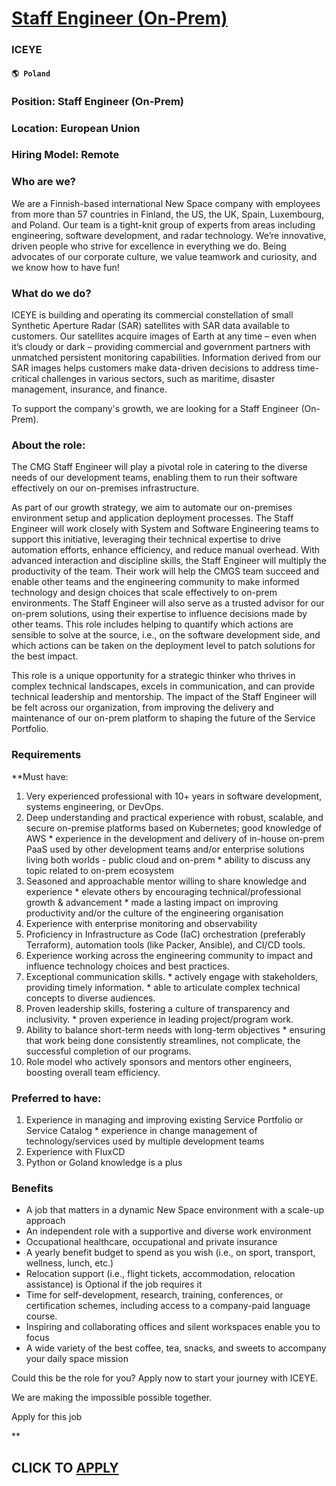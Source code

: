 # [Staff Engineer (On-Prem)](https://www.remotewlb.com/apply/staff-engineer-on-prem)  
### ICEYE  
#### `🌎 Poland`  

### Position: Staff Engineer (On-Prem)

### Location: European Union

### Hiring Model: Remote

### Who are we?

We are a Finnish-based international New Space company with employees from more than 57 countries in Finland, the US, the UK, Spain, Luxembourg, and Poland. Our team is a tight-knit group of experts from areas including engineering, software development, and radar technology. We’re innovative, driven people who strive for excellence in everything we do. Being advocates of our corporate culture, we value teamwork and curiosity, and we know how to have fun!

### What do we do?

ICEYE is building and operating its commercial constellation of small Synthetic Aperture Radar (SAR) satellites with SAR data available to customers. Our satellites acquire images of Earth at any time – even when it’s cloudy or dark – providing commercial and government partners with unmatched persistent monitoring capabilities. Information derived from our SAR images helps customers make data-driven decisions to address time-critical challenges in various sectors, such as maritime, disaster management, insurance, and finance.

To support the company's growth, we are looking for a Staff Engineer (On-Prem).

### About the role:

The CMG Staff Engineer will play a pivotal role in catering to the diverse needs of our development teams, enabling them to run their software effectively on our on-premises infrastructure.

As part of our growth strategy, we aim to automate our on-premises environment setup and application deployment processes. The Staff Engineer will work closely with System and Software Engineering teams to support this initiative, leveraging their technical expertise to drive automation efforts, enhance efficiency, and reduce manual overhead. With advanced interaction and discipline skills, the Staff Engineer will multiply the productivity of the team. Their work will help the CMGS team succeed and enable other teams and the engineering community to make informed technology and design choices that scale effectively to on-prem environments. The Staff Engineer will also serve as a trusted advisor for our on-prem solutions, using their expertise to influence decisions made by other teams. This role includes helping to quantify which actions are sensible to solve at the source, i.e., on the software development side, and which actions can be taken on the deployment level to patch solutions
for the best impact.

This role is a unique opportunity for a strategic thinker who thrives in complex technical landscapes, excels in communication, and can provide technical leadership and mentorship. The impact of the Staff Engineer will be felt across our organization, from improving the delivery and maintenance of our on-prem platform to shaping the future of the Service Portfolio.

### Requirements

 **Must have:

  1. Very experienced professional with 10+ years in software development, systems engineering, or DevOps.
  2. Deep understanding and practical experience with robust, scalable, and secure on-premise platforms based on Kubernetes; good knowledge of AWS
    * experience in the development and delivery of in-house on-prem PaaS used by other development teams and/or enterprise solutions living both worlds - public cloud and on-prem
    * ability to discuss any topic related to on-prem ecosystem
  3. Seasoned and approachable mentor willing to share knowledge and experience
    * elevate others by encouraging technical/professional growth & advancement
    * made a lasting impact on improving productivity and/or the culture of the engineering organisation
  4. Experience with enterprise monitoring and observability
  5. Proficiency in Infrastructure as Code (IaC) orchestration (preferably Terraform), automation tools (like Packer, Ansible), and CI/CD tools.
  6. Experience working across the engineering community to impact and influence technology choices and best practices.
  7. Exceptional communication skills.
    * actively engage with stakeholders, providing timely information. 
    * able to articulate complex technical concepts to diverse audiences.
  8. Proven leadership skills, fostering a culture of transparency and inclusivity.
    * proven experience in leading project/program work.
  9. Ability to balance short-term needs with long-term objectives
    * ensuring that work being done consistently streamlines, not complicate, the successful completion of our programs.
  10. Role model who actively sponsors and mentors other engineers, boosting overall team efficiency. 

### Preferred to have:

  1. Experience in managing and improving existing Service Portfolio or Service Catalog
    * experience in change management of technology/services used by multiple development teams
  2. Experience with FluxCD
  3. Python or Goland knowledge is a plus

### Benefits

  * A job that matters in a dynamic New Space environment with a scale-up approach
  * An independent role with a supportive and diverse work environment
  * Occupational healthcare, occupational and private insurance
  * A yearly benefit budget to spend as you wish (i.e., on sport, transport, wellness, lunch, etc.)
  * Relocation support (i.e., flight tickets, accommodation, relocation assistance) is Optional if the job requires it
  * Time for self-development, research, training, conferences, or certification schemes, including access to a company-paid language course.
  * Inspiring and collaborating offices and silent workspaces enable you to focus
  * A wide variety of the best coffee, tea, snacks, and sweets to accompany your daily space mission

Could this be the role for you? Apply now to start your journey with ICEYE.

We are making the impossible possible together.

Apply for this job

**

  
## CLICK TO [APPLY](https://www.remotewlb.com/apply/staff-engineer-on-prem)

